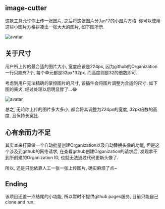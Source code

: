 ## image-cutter

这款工具允许你上传一张图片, 之后将这张图片分为n*7的小图片方格. 你可以使用这些小图片方格拼凑出一张大大的图片, 如下图所示.

![avatar](https://file.qingflow.com/uploads/file/e6945773-9c59-4ece-a372-725ff89dca59.png)

## 关于尺寸

用户所上传的最合适的图片大小, 宽度应该是224px, 因为github的Organization一行只能有7个, 每个单元都是32px*32px. 而高度则是32的倍数即可.

考虑到用户无法精确的掌控图片的尺寸, 该插件会将图片调整为合适的尺寸. 如下图的柴犬, 经过处理以后明显胖了...😂

![avatar](https://file.qingflow.com/uploads/file/a3459771-bd02-4f76-a6f3-91964b9e10ea.png)

总之, 无论你上传的图片多大多小, 都会将其调整为224px的宽度, 32px倍数的高度, 且保持长宽比.

## 心有余而力不足

其实本来打算做一个自动批量创建Organization以及自动替换头像的功能, 但是这个涉及到github的网络请求, 在查看github创建Organization的请求后, 发现拿不到所创建的Organization ID, 也就无法通过代码更新头像了. 

所以, 还是只能依靠人工一张一张上传图片, 确实麻烦了点~

## Ending

该项目还差一点结尾的小功能, 所以暂时不提供github pages服务, 目前只能自己clone and run. 